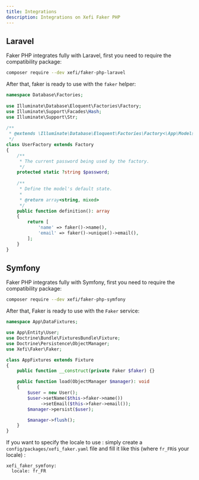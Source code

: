 ```yaml
---
title: Integrations
description: Integrations on Xefi Faker PHP
---
```


## Laravel
Faker PHP integrates fully with Laravel, first you need to require the compatibility package:

```bash
composer require --dev xefi/faker-php-laravel
```

After that, faker is ready to use with the `faker` helper:

```php
namespace Database\Factories;
 
use Illuminate\Database\Eloquent\Factories\Factory;
use Illuminate\Support\Facades\Hash;
use Illuminate\Support\Str;
 
/**
 * @extends \Illuminate\Database\Eloquent\Factories\Factory<\App\Models\User>
 */
class UserFactory extends Factory
{
    /**
     * The current password being used by the factory.
     */
    protected static ?string $password;
 
    /**
     * Define the model's default state.
     *
     * @return array<string, mixed>
     */
    public function definition(): array
    {
        return [
            'name' => faker()->name(),
            'email' => faker()->unique()->email(),
        ];
    }
}
```

## Symfony

Faker PHP integrates fully with Symfony, first you need to require the compatibility package:

```bash
composer require --dev xefi/faker-php-symfony
```

After that, Faker is ready to use with the `Faker` service:

```php
namespace App\DataFixtures;

use App\Entity\User;
use Doctrine\Bundle\FixturesBundle\Fixture;
use Doctrine\Persistence\ObjectManager;
use Xefi\Faker\Faker;

class AppFixtures extends Fixture
{
    public function __construct(private Faker $faker) {}

    public function load(ObjectManager $manager): void
    {
        $user = new User();
        $user->setName($this->faker->name())
             ->setEmail($this->faker->email());
        $manager->persist($user);

        $manager->flush();
    }
}
```

If you want to specify the locale to use : simply create a `config/packages/xefi_faker.yaml` file and fill it like this (where `fr_FR`is your locale) :
```
xefi_faker_symfony:
  locale: fr_FR
```
